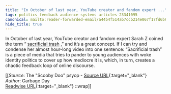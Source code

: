 ```yaml
---
title: "In October of last year, YouTube creator and fandom expert ..."
tags: politics feedback audience systems articles-23341095
canonical: mailto:reader-forwarded-email/a44b4f514ab7ccb214e067f17fd6b643
hide_title: true
---
```


In October of last year, YouTube creator and fandom expert Sarah Z coined the term “ [sacrificial trash](https://substack.com/redirect/76bb3cb9-f409-4fe2-b605-6e67a21b2164?j=eyJ1IjoiMXlmdTFqIn0.qYv5NVQwodvs9yAW1b9IqXxz-UTiPAUp4JXaRMXUArU) ,” and it’s a great concept. If I can try and condense her almost hour-long video into one sentence: “Sacrificial trash” is a piece of media that tries to pander to young audiences with woke identity politics to cover up how mediocre it is, which, in turn, creates a chaotic feedback loop of online discourse.


[[_Source_: The "Scooby Doo" psyop - [Source URL](mailto:reader-forwarded-email/a44b4f514ab7ccb214e067f17fd6b643){:target="_blank"}<br>
_Author_: Garbage Day<br>
[Readwise URL](https://readwise.io/open/457585181){:target="_blank"}
::wrap]]
